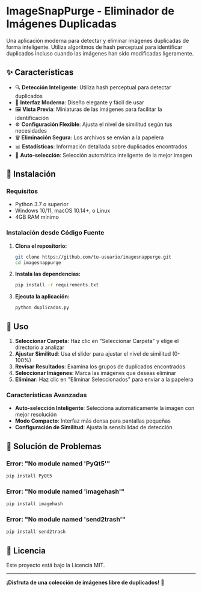 # ImageSnapPurge - Eliminador de Imágenes Duplicadas

Una aplicación moderna para detectar y eliminar imágenes duplicadas de forma inteligente. Utiliza algoritmos de hash perceptual para identificar duplicados incluso cuando las imágenes han sido modificadas ligeramente.

## ✨ Características

- 🔍 **Detección Inteligente**: Utiliza hash perceptual para detectar duplicados
- 🎨 **Interfaz Moderna**: Diseño elegante y fácil de usar
- 🖼️ **Vista Previa**: Miniaturas de las imágenes para facilitar la identificación
- ⚙️ **Configuración Flexible**: Ajusta el nivel de similitud según tus necesidades
- 🗑️ **Eliminación Segura**: Los archivos se envían a la papelera
- 📊 **Estadísticas**: Información detallada sobre duplicados encontrados
- 🔄 **Auto-selección**: Selección automática inteligente de la mejor imagen

## 🚀 Instalación

### Requisitos
- Python 3.7 o superior
- Windows 10/11, macOS 10.14+, o Linux
- 4GB RAM mínimo

### Instalación desde Código Fuente

1. **Clona el repositorio:**
   ```bash
   git clone https://github.com/tu-usuario/imagesnappurge.git
   cd imagesnappurge
   ```

2. **Instala las dependencias:**
   ```bash
   pip install -r requirements.txt
   ```

3. **Ejecuta la aplicación:**
   ```bash
   python duplicados.py
   ```

## 📖 Uso

1. **Seleccionar Carpeta**: Haz clic en "Seleccionar Carpeta" y elige el directorio a analizar
2. **Ajustar Similitud**: Usa el slider para ajustar el nivel de similitud (0-100%)
3. **Revisar Resultados**: Examina los grupos de duplicados encontrados
4. **Seleccionar Imágenes**: Marca las imágenes que deseas eliminar
5. **Eliminar**: Haz clic en "Eliminar Seleccionados" para enviar a la papelera

### Características Avanzadas

- **Auto-selección Inteligente**: Selecciona automáticamente la imagen con mejor resolución
- **Modo Compacto**: Interfaz más densa para pantallas pequeñas
- **Configuración de Similitud**: Ajusta la sensibilidad de detección

## 🔧 Solución de Problemas

### Error: "No module named 'PyQt5'"
```bash
pip install PyQt5
```

### Error: "No module named 'imagehash'"
```bash
pip install imagehash
```

### Error: "No module named 'send2trash'"
```bash
pip install send2trash
```

## 📄 Licencia

Este proyecto está bajo la Licencia MIT.

---

**¡Disfruta de una colección de imágenes libre de duplicados!** 🎉